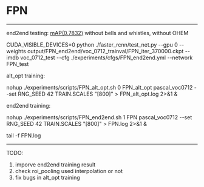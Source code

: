 # FPN
-----------------


end2end testing:
[mAP(0.7832)](https://drive.google.com/open?id=0B_qzepxA9F3vbDRnT1JoNjZtekU)
without bells and whistles, without OHEM

CUDA_VISIBLE_DEVICES=0 python ./faster_rcnn/test_net.py --gpu 0 --weights
output/FPN_end2end/voc_0712_trainval/FPN_iter_370000.ckpt
--imdb voc_0712_test --cfg ./experiments/cfgs/FPN_end2end.yml --network
FPN_test



alt_opt training:

nohup ./experiments/scripts/FPN_alt_opt.sh 0 FPN_alt_opt pascal_voc0712
--set RNG_SEED 42 TRAIN.SCALES "[800]" > FPN_alt_opt.log 2>&1 &



end2end training:

nohup ./experiments/scripts/FPN_end2end.sh 1 FPN pascal_voc0712 --set
RNG_SEED 42 TRAIN.SCALES "[800]" > FPN.log 2>&1 &

tail -f FPN.log


------------------------

TODO:
1. imporve end2end training result
2. check roi_pooling used interpolation or not
3. fix bugs in alt_opt training
